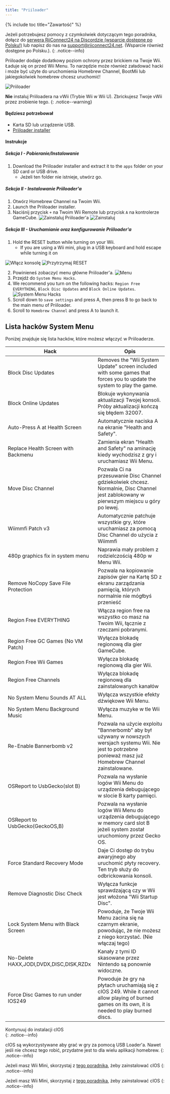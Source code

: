 ```yaml
---
title: "Priiloader"
---
```


{% include toc title="Zawartość" %}

Jeżeli potrzebujesz pomocy z czymkolwiek dotyczącym tego poradnika, dołącz do [serwera RiiConnect24 na Discordzie (wsparcie dostępne po Polsku!)](https://discord.gg/rc24) lub napisz do nas na [support@riiconnect24.net](mailto:support@riiconnect24.net). (Wsparcie również dostępne po Polsku.).
{: .notice--info}

Priiloader dodaje dodatkowy poziom ochrony przez brickiem na Twoje Wii. Ładuje się on przed Wii Menu. To narzędzie może również załadować hacki i może być użyte do uruchomienia Homebrew Channel, BootMii lub jakiegokolwiek homebrew chcesz uruchomić!

![Priiloader](/images/priiloader.jpg)

**Nie** instaluj Priiloadera na vWii (Trybie Wii w Wii U). Zbrickujesz Twoje vWii przez zrobienie tego.
{: .notice--warning}

#### Będziesz potrzebował
* Karta SD lub urządzenie USB.
* [Priiloader installer](assets/files/Priiloader_v0_9.zip)

#### Instrukcje
##### Sekcja I - Pobieranie/Instalowanie

1. Download the Priiloader installer and extract it to the `apps` folder on your SD card or USB drive.
    * Jeżeli ten folder nie istnieje, utwórz go.

##### Sekcja II - Instalowanie Priiloader'a

1. Otwórz Homebrew Channel na Twoim Wii.
2. Launch the Priiloader installer.
3. Naciśnij przycisk `+` na Twoim Wii Remote lub przycisk `A` na kontrolerze GameCube. ![Zainstaluj Priiloader'a](/images/Priiloader/installer.png) ![Zainstaluj](/images/Priiloader/installing.png)

##### Sekcja III - Uruchamianie oraz konfigurowanie Priiloader'a

1. Hold the RESET button while turning on your Wii.
    * If you are using a Wii mini, plug in a USB keyboard and hold escape while turning it on

![Włącz konsolę](/images/Priiloader/on.jpg) ![Przytrzymaj RESET](/images/Priiloader/reset.jpg)

2. Powinieneś zobaczyć menu główne Priiloader'a. ![Menu](/images/Priiloader/mainmenu.png)
3. Przejdź do `System Menu Hacks`.
4. We recommend you turn on the following hacks: `Region Free EVERYTHING`, `Block Disc Updates` and `Block Online Updates`. ![System Menu Hacks](/images/Priiloader/hacks.png)
1. Scroll down to `save settings` and press A, then press B to go back to the main menu of Priiloader.
1. Scroll to `Homebrew Channel` and press A to launch it.

## Lista hacków System Menu

Poniżej znajduje się lista hacków, które możesz włączyć w Priiloaderze.

| Hack                                    | Opis                                                                                                                                                             |
| --------------------------------------- | ---------------------------------------------------------------------------------------------------------------------------------------------------------------- |
| Block Disc Updates                      | Removes the "Wii System Update" screen included with some games that forces you to update the system to play the game.                                           |
| Block Online Updates                    | Blokuje wykonywania aktualizacji Twojej konsoli. Próby aktualizacji kończą się błędem 32007.                                                                     |
| Auto-Press A at Health Screen           | Automatycznie naciska A na ekranie "Health and Safety".                                                                                                          |
| Replace Health Screen with Backmenu     | Zamienia ekran "Health and Safety" na aminację kiedy wychodzisz z gry i uruchamiasz Wii Menu.                                                                    |
| Move Disc Channel                       | Pozwala Ci na przesuwanie Disc Channel gdziekolwiek chcesz. Normalnie, Disc Channel jest zablokowany w pierwszym miejscu u góry po lewej.                        |
| Wiimmfi Patch v3                        | Automatycznie patchuje wszystkie gry, które uruchamiasz za pomocą Disc Channel do użycia z Wiimmfi                                                               |
| 480p graphics fix in system menu        | Naprawia mały problem z rodzielczością 480p w Menu Wii.                                                                                                          |
| Remove NoCopy Save File Protection      | Pozwala na kopiowanie zapisów gier na Kartę SD z ekranu zarządzania pamięcią, których normalnie nie mógłbyś przenieść                                            |
| Region Free EVERYTHING                  | Włącza region free na wszystko co masz na Twoim Wii, łącznie z rzeczami pobranymi.                                                                               |
| Region Free GC Games (No VM Patch)      | Wyłącza blokadę regionową dla gier GameCube.                                                                                                                     |
| Region Free Wii Games                   | Wyłącza blokadę regionową dla gier Wii.                                                                                                                          |
| Region Free Channels                    | Wyłącza blokadę regionową dla zainstalowanych kanałów                                                                                                            |
| No System Menu Sounds AT ALL            | Wyłącza wszystkie efekty dźwiękowe Wii Menu.                                                                                                                     |
| No System Menu Background Music         | Wyłącza muzyke w tle Wii Menu.                                                                                                                                   |
| Re-Enable Bannerbomb v2                 | Pozwala na użycie exploitu "Bannerbomb" aby był używany w nowszych wersjach systemu Wii. Nie jest to potrzebne ponieważ masz już Homebrew Channel zainstalowane. |
| OSReport to UsbGecko(slot B)            | Pozwala na wysłanie logów Wii Menu do urządzenia debugującego w slocie B karty pamięci.                                                                          |
| OSReport to UsbGecko(GeckoOS,B)         | Pozwala na wysłanie logów Wii Menu do urządzenia debugującego w memory card slot B jeżeli system został uruchomiony przez Gecko OS.                              |
| Force Standard Recovery Mode            | Daje Ci dostęp do trybu awaryjnego aby uruchomić płyty recovery. Ten tryb służy do odbrickowania konsoli.                                                        |
| Remove Diagnostic Disc Check            | Wyłącza funkcje sprawdzającą czy w Wii jest włożona "Wii Startup Disc".                                                                                          |
| Lock System Menu with Black Screen      | Powoduje, że Twoje Wii Menu zacina się na czarnym ekranie, powodując, że nie możesz z niego korzystać. (Nie włączaj tego)                                        |
| No-Delete HAXX,JODI,DVDX,DISC,DISK,RZDx | Kanały z tymi ID skasowane przez Nintendo są ponownie widoczne.                                                                                                  |
| Force Disc Games to run under IOS249    | Powoduje że gry na płytach uruchamiają się z cIOS 249. While it cannot allow playing of burned games on its own, it is needed to play burned discs.              |


Kontynuuj do instalacji cIOS<br>
{: .notice--info}

cIOS są wykorzystywane aby grać w gry za pomocą USB Loader'a. Nawet jeśli nie chcesz tego robić, przydatne jest to dla wielu aplikacji homebrew.
{: .notice--info}

Jeżeli masz Wii Mini, skorzystaj z [tego poradnika](cios-mini), żeby zainstalować cIOS
{: .notice--info}

Jeżeli masz Wii Mini, skorzystaj z [tego poradnika](cios), żeby zainstalować cIOS
{: .notice--info}
